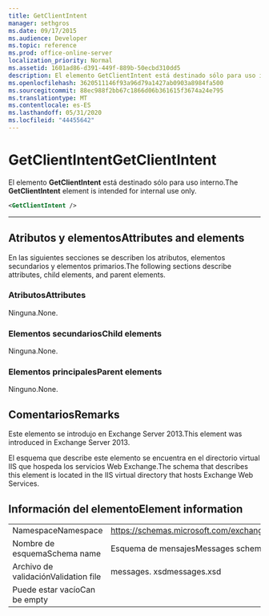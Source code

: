 ```yaml
---
title: GetClientIntent
manager: sethgros
ms.date: 09/17/2015
ms.audience: Developer
ms.topic: reference
ms.prod: office-online-server
localization_priority: Normal
ms.assetid: 1601ad86-d391-449f-889b-50ecbd310dd5
description: El elemento GetClientIntent está destinado sólo para uso interno.
ms.openlocfilehash: 3620511146f93a96d79a1427ab0903a8984fa500
ms.sourcegitcommit: 88ec988f2bb67c1866d06b361615f3674a24e795
ms.translationtype: MT
ms.contentlocale: es-ES
ms.lasthandoff: 05/31/2020
ms.locfileid: "44455642"
---
```

# <a name="getclientintent"></a><span data-ttu-id="aa8a8-103">GetClientIntent</span><span class="sxs-lookup"><span data-stu-id="aa8a8-103">GetClientIntent</span></span>

<span data-ttu-id="aa8a8-104">El elemento **GetClientIntent** está destinado sólo para uso interno.</span><span class="sxs-lookup"><span data-stu-id="aa8a8-104">The **GetClientIntent** element is intended for internal use only.</span></span> 
  
```XML
<GetClientIntent />
```

 ****
## <a name="attributes-and-elements"></a><span data-ttu-id="aa8a8-105">Atributos y elementos</span><span class="sxs-lookup"><span data-stu-id="aa8a8-105">Attributes and elements</span></span>

<span data-ttu-id="aa8a8-106">En las siguientes secciones se describen los atributos, elementos secundarios y elementos primarios.</span><span class="sxs-lookup"><span data-stu-id="aa8a8-106">The following sections describe attributes, child elements, and parent elements.</span></span>
  
### <a name="attributes"></a><span data-ttu-id="aa8a8-107">Atributos</span><span class="sxs-lookup"><span data-stu-id="aa8a8-107">Attributes</span></span>

<span data-ttu-id="aa8a8-108">Ninguna.</span><span class="sxs-lookup"><span data-stu-id="aa8a8-108">None.</span></span>
  
### <a name="child-elements"></a><span data-ttu-id="aa8a8-109">Elementos secundarios</span><span class="sxs-lookup"><span data-stu-id="aa8a8-109">Child elements</span></span>

<span data-ttu-id="aa8a8-110">Ninguna.</span><span class="sxs-lookup"><span data-stu-id="aa8a8-110">None.</span></span>
  
### <a name="parent-elements"></a><span data-ttu-id="aa8a8-111">Elementos principales</span><span class="sxs-lookup"><span data-stu-id="aa8a8-111">Parent elements</span></span>

<span data-ttu-id="aa8a8-112">Ninguno.</span><span class="sxs-lookup"><span data-stu-id="aa8a8-112">None.</span></span>
  
## <a name="remarks"></a><span data-ttu-id="aa8a8-113">Comentarios</span><span class="sxs-lookup"><span data-stu-id="aa8a8-113">Remarks</span></span>

<span data-ttu-id="aa8a8-114">Este elemento se introdujo en Exchange Server 2013.</span><span class="sxs-lookup"><span data-stu-id="aa8a8-114">This element was introduced in Exchange Server 2013.</span></span>
  
<span data-ttu-id="aa8a8-115">El esquema que describe este elemento se encuentra en el directorio virtual IIS que hospeda los servicios Web Exchange.</span><span class="sxs-lookup"><span data-stu-id="aa8a8-115">The schema that describes this element is located in the IIS virtual directory that hosts Exchange Web Services.</span></span>
  
## <a name="element-information"></a><span data-ttu-id="aa8a8-116">Información del elemento</span><span class="sxs-lookup"><span data-stu-id="aa8a8-116">Element information</span></span>

|||
|:-----|:-----|
|<span data-ttu-id="aa8a8-117">Namespace</span><span class="sxs-lookup"><span data-stu-id="aa8a8-117">Namespace</span></span>  <br/> |https://schemas.microsoft.com/exchange/services/2006/messages  <br/> |
|<span data-ttu-id="aa8a8-118">Nombre de esquema</span><span class="sxs-lookup"><span data-stu-id="aa8a8-118">Schema name</span></span>  <br/> |<span data-ttu-id="aa8a8-119">Esquema de mensajes</span><span class="sxs-lookup"><span data-stu-id="aa8a8-119">Messages schema</span></span>  <br/> |
|<span data-ttu-id="aa8a8-120">Archivo de validación</span><span class="sxs-lookup"><span data-stu-id="aa8a8-120">Validation file</span></span>  <br/> |<span data-ttu-id="aa8a8-121">messages. xsd</span><span class="sxs-lookup"><span data-stu-id="aa8a8-121">messages.xsd</span></span>  <br/> |
|<span data-ttu-id="aa8a8-122">Puede estar vacío</span><span class="sxs-lookup"><span data-stu-id="aa8a8-122">Can be empty</span></span>  <br/> ||
   

